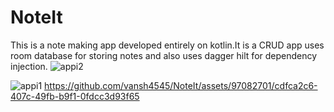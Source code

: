 # NoteIt
This is a note making app developed entirely on kotlin.It is a CRUD app uses room database for storing notes and also uses dagger hilt for dependency injection.
![appi2](https://github.com/vansh4545/NoteIt/assets/97082701/35d2886d-d7d6-459f-9a5f-7ac556b5913f)

![appi1](https://github.com/vansh4545/NoteIt/assets/97082701/4122a7b5-82f0-4833-a23b-1ba5a7d83454)
https://github.com/vansh4545/NoteIt/assets/97082701/cdfca2c6-407c-49fb-b9f1-0fdcc3d93f65


